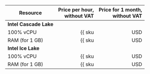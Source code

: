 | Resource | Price per hour,<br>without VAT | Price for 1 month,<br>without VAT |
|----------------|---------------------------------------------------------------:|---------------------------------------------------------------------:|
| **Intel Cascade Lake** |
| 100% vCPU | {{ sku|USD|mdb.cluster.elasticsearch.v2.cpu.c100|string }} | {{ sku|USD|mdb.cluster.elasticsearch.v2.cpu.c100|month|string }} |
| RAM (for 1 GB) | {{ sku|USD|mdb.cluster.elasticsearch.v2.ram.platinum|string }} | {{ sku|USD|mdb.cluster.elasticsearch.v2.ram.platinum|month|string }} |
| **Intel Ice Lake** |
| 100% vCPU | {{ sku|USD|mdb.cluster.elasticsearch.v3.cpu.c100|string }} | {{ sku|USD|mdb.cluster.elasticsearch.v3.cpu.c100|month|string }} |
| RAM (for 1 GB) | {{ sku|USD|mdb.cluster.elasticsearch.v3.ram.platinum|string }} | {{ sku|USD|mdb.cluster.elasticsearch.v3.ram.platinum|month|string }} |